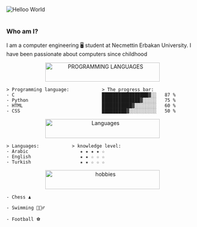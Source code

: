 ![Helloo World](https://user-images.githubusercontent.com/18360262/226515039-b406dafa-d293-4a1f-a288-30a6711f3d1e.gif)
<h1></h1>

### Who am I?
I am a computer engineering 🖥️ student at Necmettin Erbakan University. I have been passionate about computers since childhood


<p align="center">
<img alt="PROGRAMMING 
LANGUAGES" src="https://user-images.githubusercontent.com/18360262/227015445-32b8524c-e5fe-4f5c-89e5-7aaf35b2444b.svg" width="300" height="50" />
</p>

```
> Programming language:            > The progress bar:
- C                                █████████████████▓░░   87 %
- Python                           ██████████████▓░░░░░   75 %
- HTML                             ███████████▓░░░░░░░░   60 %
- CSS                              █████████▓░░░░░░░░░░   50 %
```

<p align="center">
<img alt="Languages" src="https://user-images.githubusercontent.com/18360262/227037616-a8f51b8b-a782-4205-9447-d58fe4cba1ab.svg" width="300" height="50" />
</p>

```
> Languages:            > knowledge level:
- Arabic                   ★ ★ ★ ★ ☆
- English                  ★ ★ ☆ ☆ ☆
- Turkish                  ★ ★ ☆ ☆ ☆
```

<p align="center">
<img alt="hobbies" src="https://user-images.githubusercontent.com/18360262/227040426-e79a488f-b1e8-448d-85f6-00bff09a2c6c.svg" width="300" height="50" />
</p>

```
- Chess ♟️

- Swimming 🏊🏻‍♂️

- Football ⚽
```


<!--
**Mohamed-H7/Mohamed-H7** is a ✨ _special_ ✨ repository because its `README.md` (this file) appears on your GitHub profile.

Here are some ideas to get you started:

- 🔭 I’m currently working on ...
- 🌱 I’m currently learning ...
- 👯 I’m looking to collaborate on ...
- 🤔 I’m looking for help with ...
- 💬 Ask me about ...
- 📫 How to reach me: ...
- 😄 Pronouns: ...
- ⚡ Fun fact: ... 
-->
